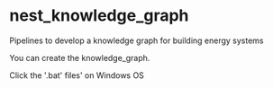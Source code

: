 # nest_knowledge_graph
Pipelines to develop a knowledge graph for building energy systems

You can create the knowledge_graph. 

Click the '.bat' files' on Windows OS
